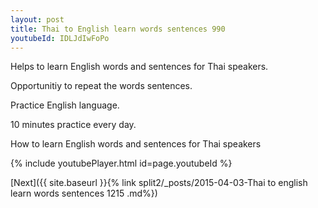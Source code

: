 ```yaml
---
layout: post
title: Thai to English learn words sentences 990 
youtubeId: IDLJdIwFoPo
---
```

 
 
Helps to learn English words and sentences for Thai speakers.

Opportunitiy to repeat the words sentences. 

Practice English language. 
 
10 minutes practice every day. 
 
How to learn English words and sentences for Thai speakers 
 
{% include youtubePlayer.html id=page.youtubeId %}
 
 
[Next]({{ site.baseurl }}{% link  split2/_posts/2015-04-03-Thai to english learn words sentences 1215 .md%})
 
